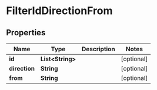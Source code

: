 
# FilterIdDirectionFrom

## Properties
Name | Type | Description | Notes
------------ | ------------- | ------------- | -------------
**id** | **List&lt;String&gt;** |  |  [optional]
**direction** | **String** |  |  [optional]
**from** | **String** |  |  [optional]



